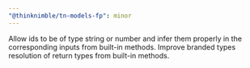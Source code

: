 ```yaml
---
"@thinknimble/tn-models-fp": minor
---
```


Allow ids to be of type string or number and infer them properly in the corresponding inputs from built-in methods. Improve branded types resolution of return types from built-in methods.
